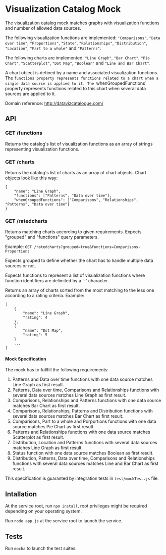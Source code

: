 # Visualization Catalog Mock

The visualization catalog mock matches graphs with visualization functions and number of allowed data sources.

The following visualization functions are implemented: `"Comparisons"`, `"Data over time"`, `"Proportions"`, `"State"`, `"Relationships"`, `"Distribution"`, `"Location"`, `"Part to a whole"` and `"Patterns"`.

The following charts are implemented: `"Line Graph"`, `"Bar Chart"`, `"Pie Chart"`, `"Scatterplot"`, `"Dot Map"`, `"Boolean"` and `"Line and Bar Chart"`.

A chart object is defined by a name and associated visualization functions. The `functions property represents functions related to a chart when a single data source is applied to it. The `whenGroupedFunctions` property represents functions related to this chart when several data sources are applied to it.

Domain reference: http://datavizcatalogue.com/

## API

### GET /functions

Returns the catalog's list of visualization functions as an array of strings representing visualization functions.

### GET /charts

Returns the catalog's list of charts as an array of chart objects. Chart objects look like this way:
```
{
	"name": "Line Graph",
	"functions": ["Patterns", "Data over time"],
	"whenGroupedFunctions": ["Comparisons", "Relationships", "Patterns", "Data over time"]
}
```

### GET /ratedcharts

Returns matching charts according to given requirements. Expects "grouped" and "functions" query parameters.

Example: `GET /ratedcharts?grouped=true&functions=Comparisons-Proportions`

Expects grouped to define whether the chart has to handle multiple data sources or not.

Expects functions to represent a list of visualization functions where function identifiers are delimited by a '-' character.

Returns an array of charts sorted from the most matching to the less one according to a rating criteria. Example:
```
[
	{
		"name": "Line Graph",
		"rating": 4
	},
	{
		"name": "Dot Map",
		"rating": 5
	}
	...
]
```

#### Mock Specification

The mock has to fullfill the following requirements:
 1. Patterns and Data over time functions with one data source matches Line Graph as first result.
 2. Patterns, Data over time, Comparisons and Relationships functions with several data sources matches Line Graph as first result.
 3. Comparisons, Relationships and Patterns functions with one data source matches Bar Chart as first result.
 4. Comparisons, Relationships, Patterns and Distribution functions with several data sources matches Bar Chart as first result.
 5. Comparisons, Part to a whole and Porportions functions with one data source matches Pie Chart as first result.
 6. Patterns and Relationships functions with one data source matches Scatterplot as first result.
 7. Distribution, Location and Patterns functions with several data sources matches Line Graph as first result.
 8. Status function with one data source matches Boolean as first result.
 9. Distribution, Patterns, Data over time, Comparisons and Relationships functions with several data sources matches Line and Bar Chart as first result.

 This specification is guaranted by integration tests in `test/mockTest.js` file.

## Intallation

At the service root, run `npm install`, root privileges might be required depending on your operating system.

Run `node app.js` at the service root to launch the service.

## Tests

Run `mocha` to launch the test suites.